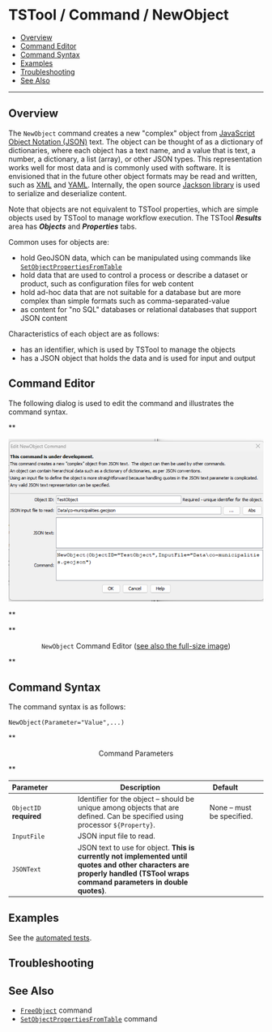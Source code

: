 # TSTool / Command / NewObject #

* [Overview](#overview)
* [Command Editor](#command-editor)
* [Command Syntax](#command-syntax)
* [Examples](#examples)
* [Troubleshooting](#troubleshooting)
* [See Also](#see-also)

-------------------------

## Overview ##

The `NewObject` command creates a new "complex" object from
[JavaScript Object Notation (JSON)](https://en.wikipedia.org/wiki/JSON) text.
The object can be thought of as a dictionary of dictionaries,
where each object has a text name,
and a value that is text, a number, a dictionary, a list (array),
or other JSON types.
This representation works well for most data and is commonly used with software.
It is envisioned that in the future other object formats may be read and written,
such as [XML](https://en.wikipedia.org/wiki/XML) and
[YAML](https://en.wikipedia.org/wiki/YAML).
Internally, the open source [Jackson library](https://github.com/FasterXML/jackson)
is used to serialize and deserialize content.

Note that objects are not equivalent to TSTool properties,
which are simple objects used by TSTool to manage workflow execution.
The TSTool ***Results*** area has ***Objects*** and ***Properties*** tabs.

Common uses for objects are:

*   hold GeoJSON data, which can be manipulated using commands like
    [`SetObjectPropertiesFromTable`](../SetObjectPropertiesFromTable/SetObjectPropertiesFromTable.md)
*   hold data that are used to control a process or describe a dataset or product,
    such as configuration files for web content
*   hold ad-hoc data that are not suitable for a database but are more complex than
    simple formats such as comma-separated-value
*   as content for "no SQL" databases or relational databases that support JSON content

Characteristics of each object are as follows:

*   has an identifier, which is used by TSTool to manage the objects
*   has a JSON object that holds the data and is used for input and output

## Command Editor ##

The following dialog is used to edit the command and illustrates the command syntax.

**<p style="text-align: center;">
![NewObject](NewObject.png)
</p>**

**<p style="text-align: center;">
`NewObject` Command Editor (<a href="../NewObject.png">see also the full-size image</a>)
</p>**

## Command Syntax ##

The command syntax is as follows:

```text
NewObject(Parameter="Value",...)
```
**<p style="text-align: center;">
Command Parameters
</p>**

| **Parameter**&nbsp;&nbsp;&nbsp;&nbsp;&nbsp;&nbsp;&nbsp;&nbsp;&nbsp;&nbsp;&nbsp;&nbsp; | **Description** | **Default**&nbsp;&nbsp;&nbsp;&nbsp;&nbsp;&nbsp;&nbsp;&nbsp;&nbsp;&nbsp; |
| --------------|-----------------|----------------- |
|`ObjectID`<br>**required**|Identifier for the object – should be unique among objects that are defined.  Can be specified using processor `${Property}`.|None – must be specified.|
|`InputFile`|JSON input file to read.| |
|`JSONText`|JSON text to use for object. **This is currently not implemented until quotes and other characters are properly handled (TSTool wraps command parameters in double quotes)**. | |

## Examples ##

See the [automated tests](https://github.com/OpenCDSS/cdss-app-tstool-test/tree/master/test/commands/NewObject).

## Troubleshooting ##

## See Also ##

* [`FreeObject`](../FreeObject/FreeObject.md) command
* [`SetObjectPropertiesFromTable`](../SetObjectPropertiesFromTable/SetObjectPropertiesFromTable.md) command
